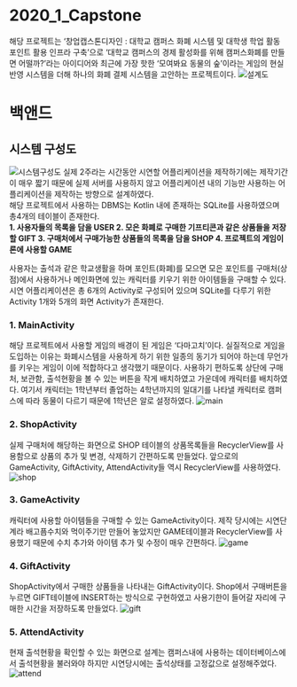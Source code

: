 # 2020_1_Capstone
해당 프로젝트는 ‘창업캡스톤디자인 : 대학교 캠퍼스 화폐 시스템 및 대학생 학업 활동 포인트 활용 인프라 구축’으로
‘대학교 캠퍼스의 경제 활성화를 위해 캠퍼스화폐를 만들면 어떨까?’라는 아이디어와 최근에 가장 핫한 ‘모여봐요 동물의 숲’이라는 게임의 현실반영 시스템을 더해 하나의 화폐 결제 시스템을 고안하는 프로젝트이다.
![설계도](https://user-images.githubusercontent.com/44914802/87288390-3e28f980-c536-11ea-947a-8b0b59981f0c.png)
# 백앤드
## 시스템 구성도
![시스템구성도](https://user-images.githubusercontent.com/44914802/87288393-3f5a2680-c536-11ea-9930-2040f30aab67.png)
실제 2주라는 시간동안 시연할 어플리케이션을 제작하기에는 제작기간이 매우 짧기 때문에 실제 서버를 사용하지 않고 어플리케이션 내의 기능만 사용하는 어플리케이션을 제작하는 방향으로 설계하였다.  
해당 프로젝트에서 사용하는 DBMS는 Kotlin 내에 존재하는 SQLite를 사용하였으며 총4개의 테이블이 존재한다.  
<b>1.	사용자들의 목록을 담을 USER
2.	모은 화폐로 구매한 기프티콘과 같은 상품들을 저장할 GIFT
3.	구매처에서 구매가능한 상품들의 목록을 담을 SHOP
4.	프로젝트의 게임이론에 사용할 GAME</b>

사용자는 출석과 같은 학교생활을 하며 포인트(화폐)를 모으면 모은 포인트를 구매처(상점)에서 사용하거나 메인화면에 있는 캐릭터를 키우기 위한 아이템들을 구매할 수 있다.
시연 어플리케이션은 총 6개의 Activity로 구성되어 있으며 SQLite를 다루기 위한 Activity 1개와 5개의 화면 Activity가 존재한다.
### 1.	MainActivity
해당 프로젝트에서 사용할 게임의 배경이 된 게임은 ‘다마고치’이다. 실질적으로 게임을 도입하는 이유는 화폐시스템을 사용하게 하기 위한 일종의 동기가 되어야 하는데 무언가를 키우는 게임이 이에 적합하다고 생각했기 때문이다. 사용하기 편하도록 상단에 구매처, 보관함, 출석현황을 볼 수 있는 버튼을 작게 배치하였고 가운데에 캐릭터를 배치하였다. 여기서 캐릭터는 1학년부터 졸업하는 4학년까지의 일대기를 나타낼 캐릭터로 캠퍼스에 따라 동물이 다르기 때문에 1학년은 알로 설정하였다.
![main](https://user-images.githubusercontent.com/44914802/87288396-408b5380-c536-11ea-9330-199621e91e1c.png)

### 2.	ShopActivity
실제 구매처에 해당하는 화면으로 SHOP 테이블의 상품목록들을 RecyclerView를 사용함으로 상품의 추가 및 변경, 삭제하기 간편하도록 만들었다. 앞으로의 GameActivity, GiftActivity, AttendActivity들 역시 RecyclerView를 사용하였다.
![shop](https://user-images.githubusercontent.com/44914802/87288406-41bc8080-c536-11ea-8638-946ff3e5581c.png)

### 3.	GameActivity
캐릭터에 사용할 아이템들을 구매할 수 있는 GameActivity이다. 제작 당시에는 시연단계라 배고픔수치와 먹이주기만 만들어 놓았지만 GAME테이블과 RecyclerView를 사용했기 때문에 수치 추가와 아이템 추가 및 수정이 매우 간편하다.
![game](https://user-images.githubusercontent.com/44914802/87288409-42edad80-c536-11ea-85f7-3d7909aa2d1e.png)

### 4.	GiftActivity
ShopActivity에서 구매한 상품들을 나타내는 GiftActivity이다. Shop에서 구매버튼을 누르면 GIFT테이블에 INSERT하는 방식으로 구현하였고 사용기한이 들어갈 자리에 구매한 시간을 저장하도록 만들었다.
![gift](https://user-images.githubusercontent.com/44914802/87288410-441eda80-c536-11ea-891e-4a2ee9dcc45b.png)

### 5.	AttendActivity
현재 출석현황을 확인할 수 있는 화면으로 설계는 캠퍼스내에 사용하는 데이터베이스에서 출석현황을 불러와야 하지만 시연당시에는 출석상태를 고정값으로 설정해주었다.  
![attend](https://user-images.githubusercontent.com/44914802/87288411-44b77100-c536-11ea-9e43-e4decc460558.png)
